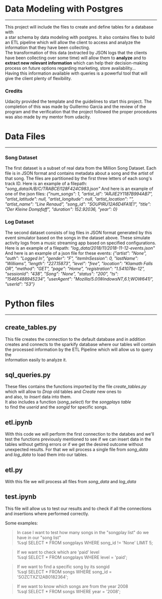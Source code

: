 # Data Modeling with Postgres
***
This project will include the files to create and define tables for a database with  
a star schema by data modeling with postgres. It also contains files to build an ETL pipeline which will allow the client to access and analyze the information that they have been collecting.  
The transformation of this data (extracted by JSON logs that the clients  
have been collecting over some time) will allow them to **analyze** and to  
**extract new relevant information** which can help their decision-making  
process on future options regarding marketing, store availability...  
Having this information available with queries is a powerful tool that will  
give the client plenty of flexibility.

### Credits
Udacity provided the template and the guidelines to start this project.
The completion of this was made by Guillermo Garcia and the review of the program and the verification that the project followed the proper procedures was also made by my mentor from udacity.

# Data Files
***
### Song Dataset
The first dataset is a subset of real data from the Million Song Dataset. Each file is in JSON format and contains metadata about a song and the artist of that song. The files are partitioned by the first three letters of each song's track ID. Here is an example of a filepath: _"song_data/A/B/C/TRABCEI128F424C983.json"_
And here is an example of one of the json files: _{"num_songs": 1, "artist_id": "ARJIE2Y1187B994AB7", "artist_latitude": null, "artist_longitude": null, "artist_location": "", "artist_name": "Line Renaud", "song_id": "SOUPIRU12A6D4FA1E1", "title": "Der Kleine Dompfaff", "duration": 152.92036, "year": 0}_

### Log Dataset
The second dataset consists of log files in JSON format generated by this event simulator based on the songs in the dataset above. These simulate activity logs from a music streaming app based on specified configurations.
Here is an example of a filepath: _"log_data/2018/11/2018-11-12-events.json"_
And here is an example of a json file for these events: _{"artist": "None", "auth": "Logged In", "gender": "F", "itemInSession": 0, "lastName": "Williams", "length": "227.15873", "level": "free", "location": "Klamath Falls OR", "method": "GET", "page": "Home", "registration": "1.541078e-12", "sessionId": "438", "Song": "None", "status": "200", "ts": "15465488945234", "userAgent": "Mozilla/5.0(WindowsNT,6.1;WOW641)", "userId": "53"}_

# Python files
***
## create_tables.py

This file creates the connection to the default database and in addition  
creates and connects to the sparkify database where our tables will contain  
the processed information by the ETL Pipeline which will allow us to query the  
information easily to analyze it.  

## sql_queries.py

These files contains the functions imported by the file <em>create_tables.py</em>  
which will allow to <em>Drop</em> old tables and <em>Create</em> new ones to  
and also, to <em>Insert</em> data into them.  
It also includes a function (<em>song_select</em>) for the <em>songplays table</em>  
to find the <em>userid</em> and the <em>songid</em> for specific songs.  

## etl.ipynb

With this code we will perform the first connection to the databes and we'll  
test the functions previously mentioned to see if we can insert data in the  
tables without getting errors or if we get the desired outcome without  
unexpected results. For that we wil process a single file from <em>song_data</em>  
and <em>log_data</em> to load them into our tables.

## etl.py

With this file we will process all files from <em>song_data</em> and <em>log_data</em>  

## test.ipynb

This file will allow us to test our results and to check if all the connections  
and insertions where performed correctly.

Some examples:
>In case I want to test how many songs in the "songplay list" do we have in our "song list"  
>%sql SELECT * FROM songplays WHERE song_id != 'None' LIMIT 5;


>If we want to check which are 'paid' level  
>%sql SELECT * FROM songplays WHERE level = 'paid';


>If we want to find a specific song by its songid  
>%sql SELECT * FROM songs WHERE song_id = 'SOZCTXZ12AB0182364';


>If we want to know which songs are from the year 2008  
>%sql SELECT * FROM songs WHERE year = '2008';

